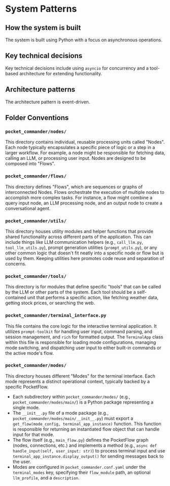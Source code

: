# System Patterns

## How the system is built
The system is built using Python with a focus on asynchronous operations.

## Key technical decisions
Key technical decisions include using `asyncio` for concurrency and a tool-based architecture for extending functionality.

## Architecture patterns
The architecture pattern is event-driven.

## Folder Conventions

### `pocket_commander/nodes/`
This directory contains individual, reusable processing units called "Nodes". Each node typically encapsulates a specific piece of logic or a step in a larger workflow. For example, a node might be responsible for fetching data, calling an LLM, or processing user input. Nodes are designed to be composed into "Flows".

### `pocket_commander/flows/`
This directory defines "Flows", which are sequences or graphs of interconnected Nodes. Flows orchestrate the execution of multiple nodes to accomplish more complex tasks. For instance, a flow might combine a query input node, an LLM processing node, and an output node to create a conversational agent.

### `pocket_commander/utils/`
This directory houses utility modules and helper functions that provide shared functionality across different parts of the application. This can include things like LLM communication helpers (e.g., `call_llm.py`, `tool_llm_utils.py`), prompt generation utilities (`prompt_utils.py`), or any other common logic that doesn't fit neatly into a specific node or flow but is used by them. Keeping utilities here promotes code reuse and separation of concerns.

### `pocket_commander/tools/`
This directory is for modules that define specific "tools" that can be called by the LLM or other parts of the system. Each tool should be a self-contained unit that performs a specific action, like fetching weather data, getting stock prices, or searching the web.
### `pocket_commander/terminal_interface.py`
This file contains the core logic for the interactive terminal application. It utilizes `prompt-toolkit` for handling user input, command parsing, and session management, and `rich` for formatted output. The `TerminalApp` class within this file is responsible for loading mode configurations, managing mode switching, and dispatching user input to either built-in commands or the active mode's flow.

### `pocket_commander/modes/`
This directory houses different "Modes" for the terminal interface. Each mode represents a distinct operational context, typically backed by a specific PocketFlow.
- Each subdirectory within `pocket_commander/modes/` (e.g., `pocket_commander/modes/main/`) is a Python package representing a single mode.
- The `__init__.py` file of a mode package (e.g., `pocket_commander/modes/main/__init__.py`) must export a `get_flow(mode_config, terminal_app_instance)` function. This function is responsible for returning an instantiated flow object that can handle input for that mode.
- The flow itself (e.g., `main_flow.py`) defines the PocketFlow graph (nodes, connections, etc.) and implements a method (e.g., `async def handle_input(self, user_input: str)`) to process terminal input and use `terminal_app_instance.display_output()` for sending messages back to the user.
- Modes are configured in `pocket_commander.conf.yaml` under the `terminal_modes` key, specifying their `flow_module` path, an optional `llm_profile`, and a `description`.